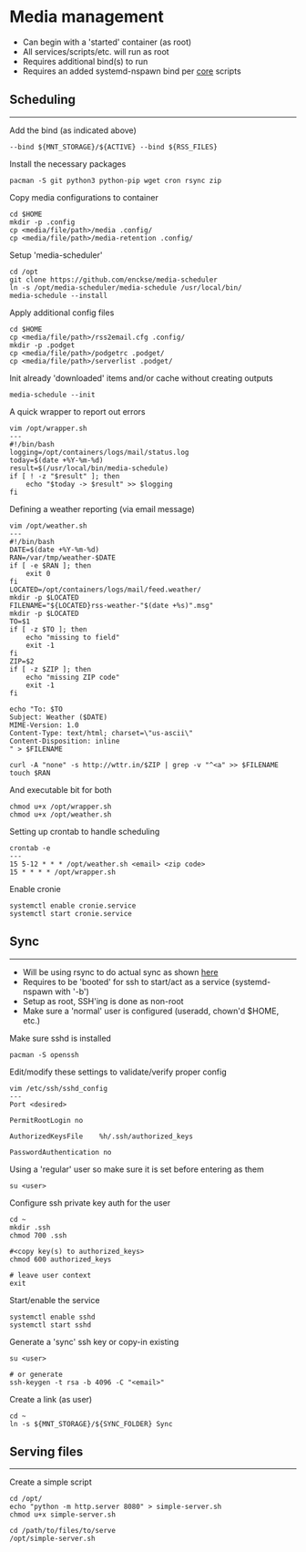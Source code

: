 Media management
================
* Can begin with a 'started' container (as root)
* All services/scripts/etc. will run as root
* Requires additional bind(s) to run
* Requires an added systemd-nspawn bind per [core](https://github.com/enckse/core-scripts) scripts

## Scheduling
---

Add the bind (as indicated above)
```
--bind ${MNT_STORAGE}/${ACTIVE} --bind ${RSS_FILES}
```

Install the necessary packages
```
pacman -S git python3 python-pip wget cron rsync zip 
```

Copy media configurations to container
```
cd $HOME
mkdir -p .config
cp <media/file/path>/media .config/
cp <media/file/path>/media-retention .config/
```

Setup 'media-scheduler'
```
cd /opt
git clone https://github.com/enckse/media-scheduler
ln -s /opt/media-scheduler/media-schedule /usr/local/bin/
media-schedule --install
```

Apply additional config files
```
cd $HOME
cp <media/file/path>/rss2email.cfg .config/
mkdir -p .podget
cp <media/file/path>/podgetrc .podget/
cp <media/file/path>/serverlist .podget/
```

Init already 'downloaded' items and/or cache without creating outputs
```
media-schedule --init
```

A quick wrapper to report out errors
```
vim /opt/wrapper.sh
---
#!/bin/bash
logging=/opt/containers/logs/mail/status.log
today=$(date +%Y-%m-%d)
result=$(/usr/local/bin/media-schedule)
if [ ! -z "$result" ]; then
    echo "$today -> $result" >> $logging
fi
```

Defining a weather reporting (via email message)
```
vim /opt/weather.sh
---
#!/bin/bash
DATE=$(date +%Y-%m-%d)
RAN=/var/tmp/weather-$DATE
if [ -e $RAN ]; then
    exit 0
fi
LOCATED=/opt/containers/logs/mail/feed.weather/
mkdir -p $LOCATED
FILENAME="${LOCATED}rss-weather-"$(date +%s)".msg"
mkdir -p $LOCATED
TO=$1
if [ -z $TO ]; then
    echo "missing to field"
    exit -1
fi
ZIP=$2
if [ -z $ZIP ]; then
    echo "missing ZIP code"
    exit -1
fi

echo "To: $TO
Subject: Weather ($DATE)
MIME-Version: 1.0
Content-Type: text/html; charset=\"us-ascii\"
Content-Disposition: inline
" > $FILENAME

curl -A "none" -s http://wttr.in/$ZIP | grep -v "^<a" >> $FILENAME
touch $RAN
```

And executable bit for both
```
chmod u+x /opt/wrapper.sh
chmod u+x /opt/weather.sh
```

Setting up crontab to handle scheduling
```
crontab -e
---
15 5-12 * * * /opt/weather.sh <email> <zip code>
15 * * * * /opt/wrapper.sh
```

Enable cronie
```
systemctl enable cronie.service
systemctl start cronie.service
```

## Sync
---
* Will be using rsync to do actual sync as shown [here](https://github.com/enckse/home/blob/master/.bin/syncing)
* Requires to be 'booted' for ssh to start/act as a service (systemd-nspawn with '-b')
* Setup as root, SSH'ing is done as non-root
* Make sure a 'normal' user is configured (useradd, chown'd $HOME, etc.)

Make sure sshd is installed
```
pacman -S openssh
```

Edit/modify these settings to validate/verify proper config

```
vim /etc/ssh/sshd_config
---
Port <desired>

PermitRootLogin no

AuthorizedKeysFile    %h/.ssh/authorized_keys

PasswordAuthentication no
```

Using a 'regular' user so make sure it is set before entering as them

```
su <user> 
```

Configure ssh private key auth for the user
```
cd ~
mkdir .ssh
chmod 700 .ssh

#<copy key(s) to authorized_keys>
chmod 600 authorized_keys

# leave user context
exit
```

Start/enable the service
```
systemctl enable sshd
systemctl start sshd
```

Generate a 'sync' ssh key or copy-in existing
```
su <user> 

# or generate
ssh-keygen -t rsa -b 4096 -C "<email>"
```

Create a link (as user)
```
cd ~
ln -s ${MNT_STORAGE}/${SYNC_FOLDER} Sync
```

## Serving files
---

Create a simple script
```
cd /opt/
echo "python -m http.server 8080" > simple-server.sh
chmod u+x simple-server.sh
```

```
cd /path/to/files/to/serve
/opt/simple-server.sh
```
